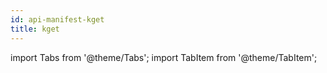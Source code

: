 ```yaml
---
id: api-manifest-kget
title: kget
---
```


import Tabs from '@theme/Tabs';
import TabItem from '@theme/TabItem';
